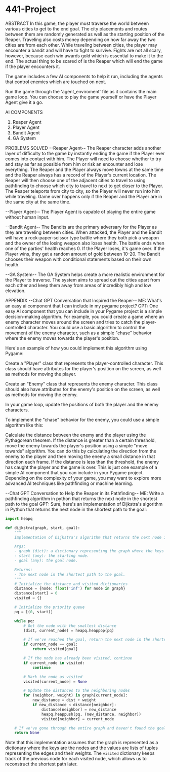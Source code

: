 # 441-Project

ABSTRACT
In this game, the player must traverse the world between various cities to get to the end goal. The city placements and routes between them are randomly generated as well as the starting position of the Reaper. Traveling also costs money depending on how far away the two cities are from each other. While traveling between cities, the player may encounter a bandit and will have to fight to survive. Fights are not all scary, however, because each win awards gold which is essential to make it to the end. The actual thing to be scared of is the Reaper which will end the game if the player encounters it.

The game includes a few AI components to help it run, including the agents that control enemies which are touched on next.

Run the game through the 'agent_enviroment' file as it contains the main game loop. You can choose to play the game yourself or have the Player Agent give it a go.

AI COMPONENTS
1. Reaper Agent
2. Player Agent
3. Bandit Agent
4. GA System

PROBLEMS SOLVED
--Reaper Agent--
The Reaper character adds another layer of difficulty to the game by instantly ending the game if the Player ever comes into contact with him. The Player will need to choose whether to try and stay as far as possible from him or risk an encounter and lose everything. The Reaper and the Player always move towns at the same time and the Reaper always has a record of the Player's current location. The Reaper will then choose one of the adjacent cities to travel to using pathfinding to choose which city to travel to next to get closer to the Player. The Reaper teleports from city to city, so the Player will never run into him while traveling. Game over happens only if the Reaper and the Player are in the same city at the same time.

--Player Agent--
The Player Agent is capable of playing the entire game without human input.

--Bandit Agent--
The Bandits are the primary adversary for the Player as they are traveling between cities. When attacked, the Player and the Bandit will have a rock-paper-scissor type battle where they both pick a weapon and the owner of the losing weapon also loses health. The battle ends when one of the parties' health reaches 0. If the Player loses, it's game over. If the Player wins, they get a random amount of gold between 10-20. The Bandit chooses their weapon with conditional statements based on their own health.

--GA System--
The GA System helps create a more realistic environment for the Player to traverse. The system aims to spread out the cities apart from each other and keep them away from areas of incredibly high and low elevation.

APPENDIX
--Chat GPT Conversation that Inspired the Reaper--
ME: What's an easy ai component that I can include in my pygame project?
GPT: One easy AI component that you can include in your Pygame project is a simple decision-making algorithm. For example, you could create a game where an enemy character moves around the screen and tries to catch the player-controlled character. You could use a basic algorithm to control the movement of the enemy character, such as a simple "chase" behavior where the enemy moves towards the player's position.

Here's an example of how you could implement this algorithm using Pygame:

Create a "Player" class that represents the player-controlled character. This class should have attributes for the player's position on the screen, as well as methods for moving the player.

Create an "Enemy" class that represents the enemy character. This class should also have attributes for the enemy's position on the screen, as well as methods for moving the enemy.

In your game loop, update the positions of both the player and the enemy characters.

To implement the "chase" behavior for the enemy, you could use a simple algorithm like this:

Calculate the distance between the enemy and the player using the Pythagorean theorem.
If the distance is greater than a certain threshold, move the enemy towards the player's position using a simple "move towards" algorithm. You can do this by calculating the direction from the enemy to the player and then moving the enemy a small distance in that direction each frame.
If the distance is less than the threshold, the enemy has caught the player and the game is over.
This is just one example of a simple AI component that you can include in your Pygame project. Depending on the complexity of your game, you may want to explore more advanced AI techniques like pathfinding or machine learning.

--Chat GPT Conversation to Help the Reaper in its Pathfinding--
ME: Write a pathfinding algorithm in python that returns the next node in the shortest path to the goal
GPT: Sure, here's an implementation of Dijkstra's algorithm in Python that returns the next node in the shortest path to the goal:

```python
import heapq

def dijkstra(graph, start, goal):
    """
    Implementation of Dijkstra's algorithm that returns the next node in the shortest path to the goal.

    Args:
    - graph (dict): a dictionary representing the graph where the keys are the nodes and the values are lists of tuples representing the edges and their weights.
    - start (any): the starting node.
    - goal (any): the goal node.

    Returns:
    - The next node in the shortest path to the goal.
    """
    # Initialize the distance and visited dictionaries
    distance = {node: float('inf') for node in graph}
    distance[start] = 0
    visited = {}

    # Initialize the priority queue
    pq = [(0, start)]

    while pq:
        # Get the node with the smallest distance
        (dist, current_node) = heapq.heappop(pq)

        # If we've reached the goal, return the next node in the shortest path to the goal
        if current_node == goal:
            return visited[goal]

        # If the node has already been visited, continue
        if current_node in visited:
            continue

        # Mark the node as visited
        visited[current_node] = None

        # Update the distances to the neighboring nodes
        for (neighbor, weight) in graph[current_node]:
            new_distance = dist + weight
            if new_distance < distance[neighbor]:
                distance[neighbor] = new_distance
                heapq.heappush(pq, (new_distance, neighbor))
                visited[neighbor] = current_node

    # If we've gone through the entire graph and haven't found the goal, return None
    return None
```

Note that this implementation assumes that the graph is represented as a dictionary where the keys are the nodes and the values are lists of tuples representing the edges and their weights. The `visited` dictionary keeps track of the previous node for each visited node, which allows us to reconstruct the shortest path later.